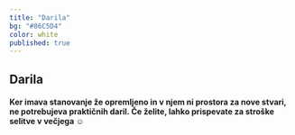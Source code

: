 ```yaml
---
title: "Darila"
bg: "#86C5D4"
color: white
published: true
---
```


## Darila

#### Ker imava stanovanje že opremljeno in v njem ni prostora za nove stvari, ne potrebujeva praktičnih daril. Če želite, lahko prispevate za stroške selitve v večjega ☺
